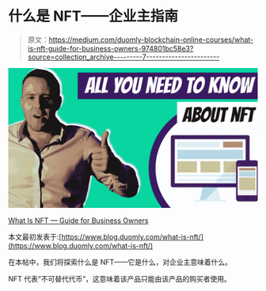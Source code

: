 # 什么是 NFT——企业主指南

> 原文：<https://medium.com/duomly-blockchain-online-courses/what-is-nft-guide-for-business-owners-974801bc58e3?source=collection_archive---------7----------------------->

![](img/b530a2f7fd382277a6ef89c1577a2519.png)

[What Is NFT — Guide for Business Owners](https://www.blog.duomly.com/what-is-nft/)

本文最初发表于:[https://www.blog.duomly.com/what-is-nft/](https://www.blog.duomly.com/what-is-nft/)

在本帖中，我们将探索什么是 NFT——它是什么，对企业主意味着什么。

NFT 代表“不可替代代币”，这意味着该产品只能由该产品的购买者使用。